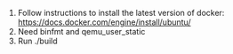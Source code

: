 1. Follow instructions to install the latest version of docker: https://docs.docker.com/engine/install/ubuntu/
2. Need binfmt and qemu_user_static
2. Run ./build
